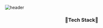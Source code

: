 ![header](https://capsule-render.vercel.app/api?type=wave&color=20B2AA&height=300&section=header&text=R1mmm&fontSize=75&fontColor=ffffff)


<h3 align="center">🌱Tech Stack🌱</h3>
